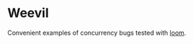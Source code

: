 # Weevil
Convenient examples of concurrency bugs tested with [loom](https://github.com/tokio-rs/loom).
